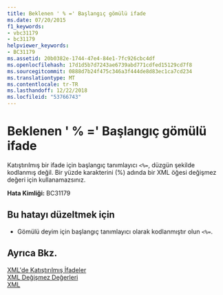 ```yaml
---
title: Beklenen ' % =' Başlangıç gömülü ifade
ms.date: 07/20/2015
f1_keywords:
- vbc31179
- bc31179
helpviewer_keywords:
- BC31179
ms.assetid: 20b0382e-1744-47e4-84e1-7fc926cbc4df
ms.openlocfilehash: 17d1d5b7d7243ae6739abd771cdfed15129cd7f8
ms.sourcegitcommit: 0888d7b24f475c346a3f444de8d83ec1ca7cd234
ms.translationtype: MT
ms.contentlocale: tr-TR
ms.lasthandoff: 12/22/2018
ms.locfileid: "53766743"
---
```

# <a name="expected--at-start-of-an-embedded-expression"></a>Beklenen ' % =' Başlangıç gömülü ifade
Katıştırılmış bir ifade için başlangıç tanımlayıcı `<%=`, düzgün şekilde kodlanmış değil. Bir yüzde karakterini (%) adında bir XML öğesi değişmez değeri için kullanamazsınız.  
  
 **Hata Kimliği:** BC31179  
  
## <a name="to-correct-this-error"></a>Bu hatayı düzeltmek için  
  
-   Gömülü deyim için başlangıç tanımlayıcı olarak kodlanmıştır olun `<%=`.  
  
## <a name="see-also"></a>Ayrıca Bkz.  
 [XML'de Katıştırılmış İfadeler](../../visual-basic/programming-guide/language-features/xml/embedded-expressions-in-xml.md)  
 [XML Değişmez Değerleri](../../visual-basic/language-reference/xml-literals/index.md)  
 [XML](../../visual-basic/programming-guide/language-features/xml/index.md)
